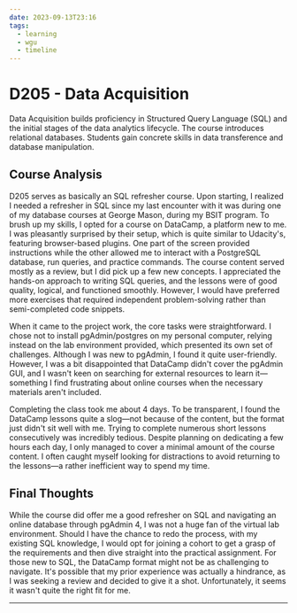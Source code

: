 ```yaml
---
date: 2023-09-13T23:16
tags:
  - learning
  - wgu
  - timeline
---
```


# D205 - Data Acquisition

Data Acquisition builds proficiency in Structured Query Language (SQL) and the initial stages of the data analytics lifecycle. 
The course introduces relational databases. Students gain concrete skills in data transference and database manipulation.

## Course Analysis
D205 serves as basically an SQL refresher course. Upon starting, I realized I needed a refresher in SQL since my last encounter with it was during one of my database courses at George Mason, during my BSIT program. To brush up my skills, I opted for a course on DataCamp, a platform new to me. I was pleasantly surprised by their setup, which is quite similar to Udacity's, featuring browser-based plugins. One part of the screen provided instructions while the other allowed me to interact with a PostgreSQL database, run queries, and practice commands. The course content served mostly as a review, but I did pick up a few new concepts. I appreciated the hands-on approach to writing SQL queries, and the lessons were of good quality, logical, and functioned smoothly. However, I would have preferred more exercises that required independent problem-solving rather than semi-completed code snippets.

When it came to the project work, the core tasks were straightforward. I chose not to install pgAdmin/postgres on my personal computer, relying instead on the lab environment provided, which presented its own set of challenges. Although I was new to pgAdmin, I found it quite user-friendly. However, I was a bit disappointed that DataCamp didn't cover the pgAdmin GUI, and I wasn't keen on searching for external resources to learn it—something I find frustrating about online courses when the necessary materials aren't included. 

Completing the class took me about 4 days. To be transparent, I found the DataCamp lessons quite a slog—not because of the content, but the format just didn't sit well with me. Trying to complete numerous short lessons consecutively was incredibly tedious. Despite planning on dedicating a few hours each day, I only managed to cover a minimal amount of the course content. I often caught myself looking for distractions to avoid returning to the lessons—a rather inefficient way to spend my time.


## Final Thoughts

While the course did offer me a good refresher on SQL and navigating an online database through pgAdmin 4, I was not a huge fan of the virtual lab environment. Should I have the chance to redo the process, with my existing SQL knowledge, I would opt for joining a cohort to get a grasp of the requirements and then dive straight into the practical assignment. For those new to SQL, the DataCamp format might not be as challenging to navigate. It's possible that my prior experience was actually a hindrance, as I was seeking a review and decided to give it a shot. Unfortunately, it seems it wasn't quite the right fit for me.

<hr />
